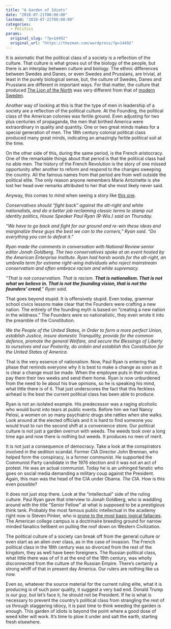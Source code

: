 ```yaml
---
title: "A Garden of Idiots"
date: "2018-07-21T00:00:00"
lastmod: "2018-07-21T00:00:00"
categories:
  - Politics
params:
  original_slug: "?p=14492"
  original_url: "https://thezman.com/wordpress/?p=14492"
---
```


It is axiomatic that the political class of a society is a reflection of
the culture. That culture is what grows out of the biology of the
people, but there is an interplay between culture and biology. The
ethnic differences between Swedes and Danes, or even Swedes and
Prussians, are trivial, at least in the purely biological sense, but,
the culture of Swedes, Danes and Prussians are different in important
ways. For that matter, the culture that
produced <a href="https://www.youtube.com/watch?v=YfeyLV5m6WY" rel="noopener"
target="_blank">The Lion of the North</a> was very different from that
of <a href="http://www.outthere.travel/sweden-youre-welcome/"
rel="noopener" target="_blank">modern Sweden</a>.

Another way of looking at this is that the type of men in leadership of
a society are a reflection of the political culture. At the Founding,
the political class of the American colonies was fertile ground. Even
adjusting for two plus centuries of propaganda, the men that birthed
America were extraordinary in quality and quantity. One or two great
minds makes for a special generation of men. The 18th century colonial
political class produced many great minds, indicating an amazingly
fertile political soil at the time.

On the other side of this, during the same period, is the French
aristocracy. One of the remarkable things about that period is that the
political class had no able men. The history of the French Revolution is
the story of one missed opportunity after another to reform and respond
to the changes sweeping the country. All the famous names from that
period are from well outside the political elite. The only reason anyone
remembers Marie Antoinette is she lost her head over remarks attributed
to her that she most likely never said.

Anyway, this comes to mind when seeing a story like <a
href="https://www.politico.com/story/2018/07/19/paul-ryan-conservatives-fight-alt-right-733229"
rel="noopener" target="_blank">this one</a>.

*Conservatives should “fight back” against the alt-right and white
nationalists, and do a better job reclaiming classic terms to stamp out
identity politics, House Speaker Paul Ryan (R-Wis.) said on Thursday.*

*“We have to go back and fight for our ground and re-win these ideas and
marginalize these guys the best we can to the corners,” Ryan said. “Do
everything you can to defeat it.”*

*Ryan made the comments in conversation with National Review senior
editor Jonah Goldberg. The two conservatives spoke at an event hosted by
the American Enterprise Institute. Ryan had harsh words for the
alt-right, an umbrella term for extreme right-wing individuals who
reject mainstream conservatism and often embrace racism and white
supremacy.*

*“That is not conservatism. That is racism. **That is nationalism. That
is not what we believe in. That is not the founding vision, that is not
the founders’ creed**,” Ryan said.*

That goes beyond stupid. It is offensively stupid. Even today, grammar
school civics lessons make clear that the Founders were crafting a new
nation. The entirely of the founding myth is based on “creating a new
nation in the wildness.” The Founders were so nationalistic, they even
wrote it into the preamble of the Constitution.

*We the People of the United States, in Order to form a more perfect
Union, establish Justice, insure domestic Tranquility, provide for the
common defence, promote the general Welfare, and secure the Blessings of
Liberty to ourselves and our Posterity, do ordain and establish this
Constitution for the United States of America.*

That is the very essence of nationalism. Now, Paul Ryan is entering that
phase that reminds everyone why it is best to make a change as soon as
it is clear a change must be made. When the employee puts in their
notice, pay them their two weeks and send them home. Ryan is now
unburdened from the need to lie about his true opinions, so he is
speaking his mind, what little there is of it. That just underscores the
fact that this feckless airhead is the best the current political class
has been able to produce.

Ryan is not an isolated example. His predecessor was a raging alcoholic
who would burst into tears at public events. Before him we had Nancy
Pelosi, a women on so many psychiatric drugs she rattles when she walks.
Look around at the elected officials and it is hard to find someone you
would trust to run the second shift at a convenience store. Our
political culture is not just a garden overrun with weeds. The weeds
took over a long time ago and now there is nothing but weeds. It
produces no men of merit.

It is not just a consequence of democracy. Take a look at the
conspirators involved in the sedition scandal. Former CIA Director John
Brennan, who helped form the conspiracy, is a former communist. He
supported the Communist Party candidate in the 1976 election and it was
not an act of protest. He was an actual communist. Today he is an
unhinged fanatic who goes on social media demanding a military coup
against the President. Again, this man was the head of the CIA under
Obama. *The CIA*. How is this even possible?

It does not just stop there. Look at the “intellectual” side of the
ruling culture. Paul Ryan gave that interview to Jonah Goldberg, who is
waddling around with the title “Senior Fellow” at what is supposed to be
a prestigious think tank. Probably the most famous public intellectual
in the academy right now is Steven Pinker, who is
<a href="https://twitter.com/sapinker/status/1019995379796987904"
rel="noopener" target="_blank">prone to the most basic logical
fallacies</a>. The American college campus is a doctrinaire breeding
ground for narrow minded fanatics hellbent on pulling the roof down on
Western Civilization.

The political culture of a society can break off from the general
culture or even start as an alien over class, as in the case of
invasion. The French political class in the 18th century was so divorced
from the rest of the kingdom, they as well have been foreigners. The
Russian political class, what little there was of of it at the end of
the 19th century, was wholly disconnected from the culture of the
Russian Empire. There’s certainly a strong whiff of that in present day
America. Our rulers are nothing like us now.

Even so, whatever the source material for the current ruling elite, what
it is producing is of such poor quality, it suggest a very bad end.
Donald Trump is *our guy*, but let’s face it, he should not be
President. If he is what is necessary to prevent the country’s political
class from strangling the rest of us through staggering idiocy, it is
past time to think weeding the garden is enough. This garden of idiots
is beyond the point where a good dose of weed killer will work. It’s
time to plow it under and salt the earth, starting fresh elsewhere.
